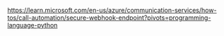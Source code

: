 https://learn.microsoft.com/en-us/azure/communication-services/how-tos/call-automation/secure-webhook-endpoint?pivots=programming-language-python

